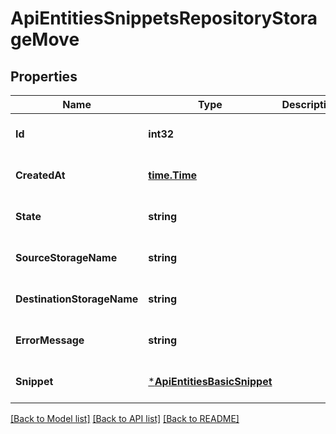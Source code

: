 # ApiEntitiesSnippetsRepositoryStorageMove

## Properties
Name | Type | Description | Notes
------------ | ------------- | ------------- | -------------
**Id** | **int32** |  | [optional] [default to null]
**CreatedAt** | [**time.Time**](time.Time.md) |  | [optional] [default to null]
**State** | **string** |  | [optional] [default to null]
**SourceStorageName** | **string** |  | [optional] [default to null]
**DestinationStorageName** | **string** |  | [optional] [default to null]
**ErrorMessage** | **string** |  | [optional] [default to null]
**Snippet** | [***ApiEntitiesBasicSnippet**](API_Entities_BasicSnippet.md) |  | [optional] [default to null]

[[Back to Model list]](../README.md#documentation-for-models) [[Back to API list]](../README.md#documentation-for-api-endpoints) [[Back to README]](../README.md)


